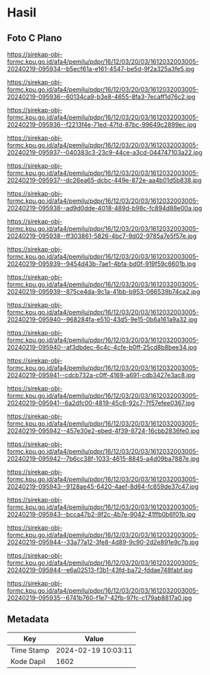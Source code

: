 # Hasil

## Foto C Plano

https://sirekap-obj-formc.kpu.go.id/afa4/pemilu/pdpr/16/12/03/20/03/1612032003005-20240219-095934--b5ecf61a-e161-4547-be5d-9f2a325a3fe5.jpg

https://sirekap-obj-formc.kpu.go.id/afa4/pemilu/pdpr/16/12/03/20/03/1612032003005-20240219-095936--60134ca9-b3e8-4655-8fa3-7ecaff1d76c2.jpg

https://sirekap-obj-formc.kpu.go.id/afa4/pemilu/pdpr/16/12/03/20/03/1612032003005-20240219-095936--f2213f4e-71ed-47fd-87bc-99649c2899ec.jpg

https://sirekap-obj-formc.kpu.go.id/afa4/pemilu/pdpr/16/12/03/20/03/1612032003005-20240219-095937--040383c3-23c9-44ce-a3cd-044747103a22.jpg

https://sirekap-obj-formc.kpu.go.id/afa4/pemilu/pdpr/16/12/03/20/03/1612032003005-20240219-095937--dc26ea65-dcbc-449e-872e-aa4b01d5b838.jpg

https://sirekap-obj-formc.kpu.go.id/afa4/pemilu/pdpr/16/12/03/20/03/1612032003005-20240219-095938--ad9d0dde-4018-489d-b98c-fc894d88e00a.jpg

https://sirekap-obj-formc.kpu.go.id/afa4/pemilu/pdpr/16/12/03/20/03/1612032003005-20240219-095938--ff303861-5826-4bc7-9d02-9785a7e5f57e.jpg

https://sirekap-obj-formc.kpu.go.id/afa4/pemilu/pdpr/16/12/03/20/03/1612032003005-20240219-095939--9454d43b-7ae1-4bfa-bd0f-919f59c6601b.jpg

https://sirekap-obj-formc.kpu.go.id/afa4/pemilu/pdpr/16/12/03/20/03/1612032003005-20240219-095939--875ce4da-9c1a-41bb-b953-066539b74ca2.jpg

https://sirekap-obj-formc.kpu.go.id/afa4/pemilu/pdpr/16/12/03/20/03/1612032003005-20240219-095940--968284fa-e510-43d5-9e15-0b6a161a9a32.jpg

https://sirekap-obj-formc.kpu.go.id/afa4/pemilu/pdpr/16/12/03/20/03/1612032003005-20240219-095940--af3dbdec-6c4c-4cfe-b0ff-25cd8b8bee34.jpg

https://sirekap-obj-formc.kpu.go.id/afa4/pemilu/pdpr/16/12/03/20/03/1612032003005-20240219-095941--cdcb732a-c0ff-4169-a691-cdb3427e3ac8.jpg

https://sirekap-obj-formc.kpu.go.id/afa4/pemilu/pdpr/16/12/03/20/03/1612032003005-20240219-095941--6a2dfc00-4819-45c6-92c7-7f57efee0367.jpg

https://sirekap-obj-formc.kpu.go.id/afa4/pemilu/pdpr/16/12/03/20/03/1612032003005-20240219-095942--457e30e2-ebed-4f39-8724-16cbb2836fe0.jpg

https://sirekap-obj-formc.kpu.go.id/afa4/pemilu/pdpr/16/12/03/20/03/1612032003005-20240219-095942--7b6cc38f-1033-4615-8845-a4d09ba7887e.jpg

https://sirekap-obj-formc.kpu.go.id/afa4/pemilu/pdpr/16/12/03/20/03/1612032003005-20240219-095943--9128ae45-6420-4aef-8d64-fc859de37c47.jpg

https://sirekap-obj-formc.kpu.go.id/afa4/pemilu/pdpr/16/12/03/20/03/1612032003005-20240219-095943--bcca47b2-9f2c-4b7e-9042-41ffb0b6f01b.jpg

https://sirekap-obj-formc.kpu.go.id/afa4/pemilu/pdpr/16/12/03/20/03/1612032003005-20240219-095944--33a77a12-3fe8-4d89-9c90-2d2e891e9c7b.jpg

https://sirekap-obj-formc.kpu.go.id/afa4/pemilu/pdpr/16/12/03/20/03/1612032003005-20240219-095944--e6a02513-f3b1-43fd-ba72-fddae748fabf.jpg

https://sirekap-obj-formc.kpu.go.id/afa4/pemilu/pdpr/16/12/03/20/03/1612032003005-20240219-095935--6741b760-f1e7-42fb-97fc-c179ab8817a0.jpg


## Metadata

| Key        | Value               |
| ---------- | ------------------- |
| Time Stamp | 2024-02-19 10:03:11 |
| Kode Dapil | 1602                |



